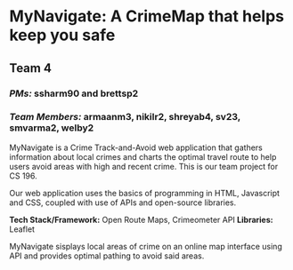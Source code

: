 # MyNavigate: A CrimeMap that helps keep you safe

## Team 4
### *PMs:* ssharm90 and brettsp2
### *Team Members:* armaanm3, nikilr2, shreyab4, sv23, smvarma2, welby2

MyNavigate is a Crime Track-and-Avoid web application that gathers information about local crimes and charts the optimal travel route to help users avoid areas with high and recent crime. This is our team project for CS 196.

Our web application uses the basics of programming in HTML, Javascript and CSS, coupled with use of APIs and open-source libraries. 

**Tech Stack/Framework:** Open Route Maps, Crimeometer API
**Libraries:** Leaflet

MyNavigate sisplays local areas of crime on an online map interface using API and provides optimal pathing to avoid said areas.
